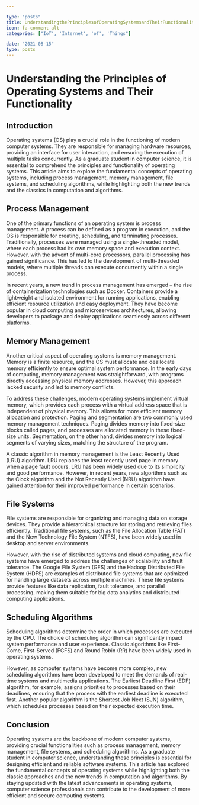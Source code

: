 ```yaml
---

type: "posts"
title: UnderstandingthePrinciplesofOperatingSystemsandTheirFunctionality
icon: fa-comment-alt
categories: ["IoT', 'Internet', 'of', 'Things"]

date: "2021-08-15"
type: posts
---
```





# Understanding the Principles of Operating Systems and Their Functionality

## Introduction
Operating systems (OS) play a crucial role in the functioning of modern computer systems. They are responsible for managing hardware resources, providing an interface for user interaction, and ensuring the execution of multiple tasks concurrently. As a graduate student in computer science, it is essential to comprehend the principles and functionality of operating systems. This article aims to explore the fundamental concepts of operating systems, including process management, memory management, file systems, and scheduling algorithms, while highlighting both the new trends and the classics in computation and algorithms.

## Process Management
One of the primary functions of an operating system is process management. A process can be defined as a program in execution, and the OS is responsible for creating, scheduling, and terminating processes. Traditionally, processes were managed using a single-threaded model, where each process had its own memory space and execution context. However, with the advent of multi-core processors, parallel processing has gained significance. This has led to the development of multi-threaded models, where multiple threads can execute concurrently within a single process.

In recent years, a new trend in process management has emerged – the rise of containerization technologies such as Docker. Containers provide a lightweight and isolated environment for running applications, enabling efficient resource utilization and easy deployment. They have become popular in cloud computing and microservices architectures, allowing developers to package and deploy applications seamlessly across different platforms.

## Memory Management
Another critical aspect of operating systems is memory management. Memory is a finite resource, and the OS must allocate and deallocate memory efficiently to ensure optimal system performance. In the early days of computing, memory management was straightforward, with programs directly accessing physical memory addresses. However, this approach lacked security and led to memory conflicts.

To address these challenges, modern operating systems implement virtual memory, which provides each process with a virtual address space that is independent of physical memory. This allows for more efficient memory allocation and protection. Paging and segmentation are two commonly used memory management techniques. Paging divides memory into fixed-size blocks called pages, and processes are allocated memory in these fixed-size units. Segmentation, on the other hand, divides memory into logical segments of varying sizes, matching the structure of the program.

A classic algorithm in memory management is the Least Recently Used (LRU) algorithm. LRU replaces the least recently used page in memory when a page fault occurs. LRU has been widely used due to its simplicity and good performance. However, in recent years, new algorithms such as the Clock algorithm and the Not Recently Used (NRU) algorithm have gained attention for their improved performance in certain scenarios.

## File Systems
File systems are responsible for organizing and managing data on storage devices. They provide a hierarchical structure for storing and retrieving files efficiently. Traditional file systems, such as the File Allocation Table (FAT) and the New Technology File System (NTFS), have been widely used in desktop and server environments.

However, with the rise of distributed systems and cloud computing, new file systems have emerged to address the challenges of scalability and fault tolerance. The Google File System (GFS) and the Hadoop Distributed File System (HDFS) are examples of distributed file systems that are optimized for handling large datasets across multiple machines. These file systems provide features like data replication, fault tolerance, and parallel processing, making them suitable for big data analytics and distributed computing applications.

## Scheduling Algorithms
Scheduling algorithms determine the order in which processes are executed by the CPU. The choice of scheduling algorithm can significantly impact system performance and user experience. Classic algorithms like First-Come, First-Served (FCFS) and Round Robin (RR) have been widely used in operating systems.

However, as computer systems have become more complex, new scheduling algorithms have been developed to meet the demands of real-time systems and multimedia applications. The Earliest Deadline First (EDF) algorithm, for example, assigns priorities to processes based on their deadlines, ensuring that the process with the earliest deadline is executed first. Another popular algorithm is the Shortest Job Next (SJN) algorithm, which schedules processes based on their expected execution time.

## Conclusion
Operating systems are the backbone of modern computer systems, providing crucial functionalities such as process management, memory management, file systems, and scheduling algorithms. As a graduate student in computer science, understanding these principles is essential for designing efficient and reliable software systems. This article has explored the fundamental concepts of operating systems while highlighting both the classic approaches and the new trends in computation and algorithms. By staying updated with the latest advancements in operating systems, computer science professionals can contribute to the development of more efficient and secure computing systems.